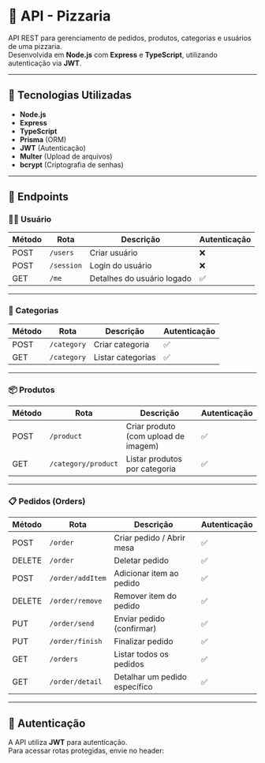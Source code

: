 # 🍕 API - Pizzaria

API REST para gerenciamento de pedidos, produtos, categorias e usuários de uma pizzaria.  
Desenvolvida em **Node.js** com **Express** e **TypeScript**, utilizando autenticação via **JWT**.

---

## 🚀 Tecnologias Utilizadas

- **Node.js**
- **Express**
- **TypeScript**
- **Prisma** (ORM)
- **JWT** (Autenticação)
- **Multer** (Upload de arquivos)
- **bcrypt** (Criptografia de senhas)

---

## 📌 Endpoints

### 🧑‍💻 Usuário

| Método | Rota         | Descrição                  | Autenticação |
|--------|-------------|---------------------------|--------------|
| POST   | `/users`    | Criar usuário              | ❌           |
| POST   | `/session`  | Login do usuário           | ❌           |
| GET    | `/me`       | Detalhes do usuário logado | ✅           |

---

### 📂 Categorias

| Método | Rota         | Descrição                  | Autenticação |
|--------|-------------|---------------------------|--------------|
| POST   | `/category` | Criar categoria            | ✅           |
| GET    | `/category` | Listar categorias          | ✅           |

---

### 📦 Produtos

| Método | Rota                 | Descrição                                  | Autenticação |
|--------|----------------------|---------------------------------------------|--------------|
| POST   | `/product`           | Criar produto (com upload de imagem)        | ✅           |
| GET    | `/category/product`  | Listar produtos por categoria               | ✅           |

---

### 📋 Pedidos (Orders)

| Método | Rota                | Descrição                          | Autenticação |
|--------|---------------------|-------------------------------------|--------------|
| POST   | `/order`            | Criar pedido / Abrir mesa           | ✅           |
| DELETE | `/order`            | Deletar pedido                      | ✅           |
| POST   | `/order/addItem`    | Adicionar item ao pedido            | ✅           |
| DELETE | `/order/remove`     | Remover item do pedido              | ✅           |
| PUT    | `/order/send`       | Enviar pedido (confirmar)           | ✅           |
| PUT    | `/order/finish`     | Finalizar pedido                    | ✅           |
| GET    | `/orders`           | Listar todos os pedidos             | ✅           |
| GET    | `/order/detail`     | Detalhar um pedido específico       | ✅           |

---

## 🔑 Autenticação

A API utiliza **JWT** para autenticação.  
Para acessar rotas protegidas, envie no header:

